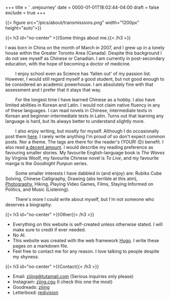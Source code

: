 +++
title = ' .orejourney'
date = 0000-01-01T18:02:44-04:00
draft = false
exclude = true
+++

{{< figure src="/pics/about/transmissions.png" width="1200px" height="auto">}}


{{< h3 id="no-center" >}}Some things about me.{{< /h3 >}}


I was born in China on the month of March in 2007, and I grew up in a lonely house within the Greater Toronto Area (Canada). Despite this background I do not see myself as Chinese or Canadian. I am currently in post-secondary education, with the hope of becoming a doctor of medicine. 

&nbsp; &nbsp; &nbsp; &nbsp; I enjoy school even as Science has 'fallen out' of my passion list. However, I would still regard myself a good student, but not good enough to be considered an academic powerhouse. I am absolutely fine with that assessment and I prefer that it stays that way.

&nbsp; &nbsp; &nbsp; &nbsp; For the longest time I have learned Chinese as a hobby. I also have limited abilities in Korean and Latin. I would not claim native fluency in any of these languages. I can read novels in Chinese, intermediate texts in Korean and beginner-intermediate texts in Latin. Turns out that learning any language is hard, but its always better to understand slightly more.

&nbsp; &nbsp; &nbsp; &nbsp; I also enjoy writing, but mostly for myself. Although I do occasionally post them [here](/journal). I rarely write anything I'm proud of so don't expect common posts. Nor a theme. The tags are there for the reader's (YOUR! 😊) benefit. I also read [a decent amount](/books). I would describe my reading preference as favouring smaller stories. My favourite English-language book is *The Waves* by Virginia Woolf, my favourite Chinese novel is *To Live*, and my favourite manga is the *Goodnight Punpun* series.

&nbsp; &nbsp; &nbsp; &nbsp; Some smaller interests I have dabbled in (and enjoy) are: Rubiks Cube Solving, Chinese Calligraphy, Drawing (abs terrible at this atm), [Photography](/mine), Hiking, Playing Video Games, Films, Staying Informed on Politics, and Music (Listening).

&nbsp; &nbsp; &nbsp; &nbsp; There's more I could write about myself, but I'm not someone who deserves a biography.

{{< h3 id="no-center" >}}Other{{< /h3 >}}

- Everything on this website is self-created unless otherwise stated. I will make sure to credit if ever needed.
- No AI.
- This website was created with the web framework [Hugo](https://gohugo.io/). I write these pages on a markdown file.
- Feel free to contact me for any reason. I love talking to people despite my shyness.


{{< h3 id="no-center" >}}Contact{{< /h3 >}}

- Email: zijing@tutamail.com (Serious inquiries only please)
- Instagram: [zjing.cgu](https://www.instagram.com/zijing.cgu/) (I check this one the most)
- Goodreads: [zijing](https://www.goodreads.com/user/show/171137026-zijing)
- Letterboxd: [redivision](https://letterboxd.com/redivision/)


